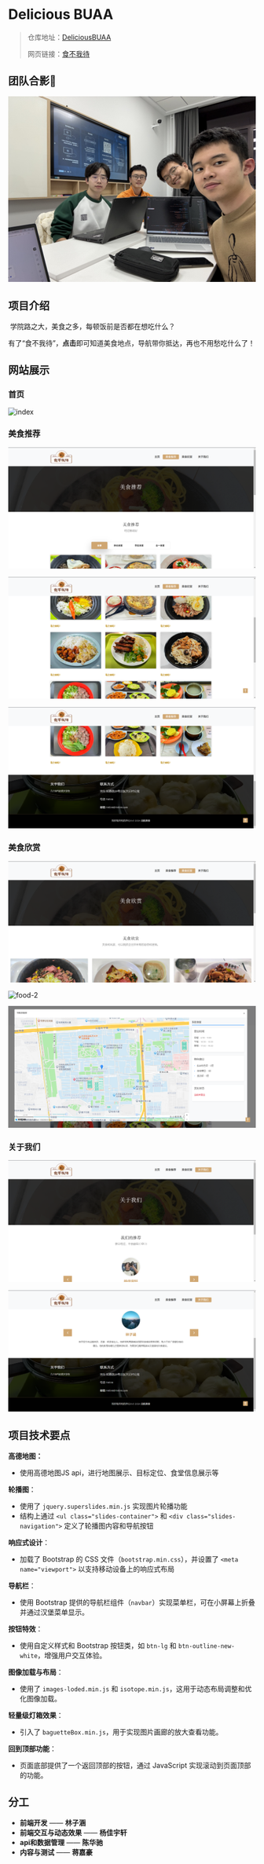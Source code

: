 # Delicious BUAA

> 仓库地址：[DeliciousBUAA](https://github.com/DeNeRATe-cool/DeliciousBUAA)
>
> 网页链接：[食不我待](https://denerate-cool.github.io/DeliciousBUAA/)

## 团队合影🥳

![team-work](pre/team-work.jpg)

## 项目介绍

​	学院路之大，美食之多，每顿饭前是否都在想吃什么？

​	有了“食不我待”，**点击**即可知道美食地点，导航带你抵达，再也不用愁吃什么了！

## 网站展示

### 首页

![index](pre/index.png)

### 美食推荐

![recommand-1](pre/recommand-1.png)

![recommand-2](pre/recommand-2.png)

![recommand-3](pre/recommand-3.png)

### 美食欣赏

![food-1](pre/food-1.png)

![food-2](pre/food-2.png)

![map](pre/map.png)

### 关于我们

![intro-1](pre/intro-1.png)

![intro-2](pre/intro-2.png)

## 项目技术要点

**高德地图：**

- 使用高德地图JS api，进行地图展示、目标定位、食堂信息展示等

**轮播图**：

- 使用了 `jquery.superslides.min.js` 实现图片轮播功能
- 结构上通过 `<ul class="slides-container">` 和 `<div class="slides-navigation">` 定义了轮播图内容和导航按钮

**响应式设计**：

- 加载了 Bootstrap 的 CSS 文件（`bootstrap.min.css`），并设置了 `<meta name="viewport">` 以支持移动设备上的响应式布局

**导航栏**：

- 使用 Bootstrap 提供的导航栏组件（`navbar`）实现菜单栏，可在小屏幕上折叠并通过汉堡菜单显示。

**按钮特效**：

- 使用自定义样式和 Bootstrap 按钮类，如 `btn-lg` 和 `btn-outline-new-white`，增强用户交互体验。

**图像加载与布局**：

- 使用了 `images-loded.min.js` 和 `isotope.min.js`，这用于动态布局调整和优化图像加载。

**轻量级灯箱效果**：

- 引入了 `baguetteBox.min.js`，用于实现图片画廊的放大查看功能。

**回到顶部功能**：

- 页面底部提供了一个返回顶部的按钮，通过 JavaScript 实现滚动到页面顶部的功能。

## 分工

- **前端开发** —— **林子涵**
- **前端交互与动态效果** —— **杨佳宇轩**
- **api和数据管理** —— **陈华驰**
- **内容与测试** —— **蒋嘉豪**